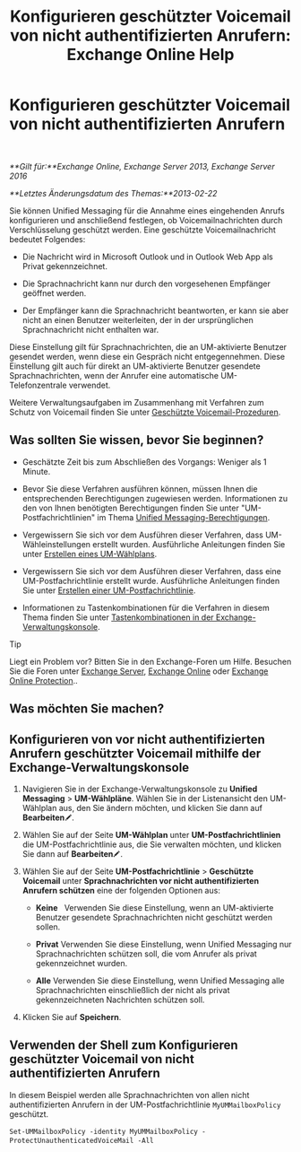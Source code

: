 ﻿---
title: 'Konfigurieren geschützter Voicemail von nicht authentifizierten Anrufern: Exchange Online Help'
TOCTitle: Konfigurieren geschützter Voicemail von nicht authentifizierten Anrufern
ms:assetid: 106bfa0a-a0fa-4a1b-bd59-4b6df1d0d61d
ms:mtpsurl: https://technet.microsoft.com/de-de/library/Dd335098(v=EXCHG.150)
ms:contentKeyID: 52062665
ms.date: 05/23/2018
mtps_version: v=EXCHG.150
ms.translationtype: MT
---

# Konfigurieren geschützter Voicemail von nicht authentifizierten Anrufern

 

_**Gilt für:**Exchange Online, Exchange Server 2013, Exchange Server 2016_

_**Letztes Änderungsdatum des Themas:**2013-02-22_

Sie können Unified Messaging für die Annahme eines eingehenden Anrufs konfigurieren und anschließend festlegen, ob Voicemailnachrichten durch Verschlüsselung geschützt werden. Eine geschützte Voicemailnachricht bedeutet Folgendes:

  - Die Nachricht wird in Microsoft Outlook und in Outlook Web App als Privat gekennzeichnet.

  - Die Sprachnachricht kann nur durch den vorgesehenen Empfänger geöffnet werden.

  - Der Empfänger kann die Sprachnachricht beantworten, er kann sie aber nicht an einen Benutzer weiterleiten, der in der ursprünglichen Sprachnachricht nicht enthalten war.

Diese Einstellung gilt für Sprachnachrichten, die an UM-aktivierte Benutzer gesendet werden, wenn diese ein Gespräch nicht entgegennehmen. Diese Einstellung gilt auch für direkt an UM-aktivierte Benutzer gesendete Sprachnachrichten, wenn der Anrufer eine automatische UM-Telefonzentrale verwendet.

Weitere Verwaltungsaufgaben im Zusammenhang mit Verfahren zum Schutz von Voicemail finden Sie unter [Geschützte Voicemail-Prozeduren](protected-voice-mail-procedures-exchange-2013-help.md).

## Was sollten Sie wissen, bevor Sie beginnen?

  - Geschätzte Zeit bis zum Abschließen des Vorgangs: Weniger als 1 Minute.

  - Bevor Sie diese Verfahren ausführen können, müssen Ihnen die entsprechenden Berechtigungen zugewiesen werden. Informationen zu den von Ihnen benötigten Berechtigungen finden Sie unter "UM-Postfachrichtlinien" im Thema [Unified Messaging-Berechtigungen](unified-messaging-permissions-exchange-2013-help.md).

  - Vergewissern Sie sich vor dem Ausführen dieser Verfahren, dass UM-Wähleinstellungen erstellt wurden. Ausführliche Anleitungen finden Sie unter [Erstellen eines UM-Wählplans](create-a-um-dial-plan-exchange-2013-help.md).

  - Vergewissern Sie sich vor dem Ausführen dieser Verfahren, dass eine UM-Postfachrichtlinie erstellt wurde. Ausführliche Anleitungen finden Sie unter [Erstellen einer UM-Postfachrichtlinie](create-a-um-mailbox-policy-exchange-2013-help.md).

  - Informationen zu Tastenkombinationen für die Verfahren in diesem Thema finden Sie unter [Tastenkombinationen in der Exchange-Verwaltungskonsole](keyboard-shortcuts-in-the-exchange-admin-center-exchange-online-protection-help.md).


> [!TIP]
> Liegt ein Problem vor? Bitten Sie in den Exchange-Foren um Hilfe. Besuchen Sie die Foren unter <A href="https://go.microsoft.com/fwlink/p/?linkid=60612">Exchange Server</A>, <A href="https://go.microsoft.com/fwlink/p/?linkid=267542">Exchange Online</A> oder <A href="https://go.microsoft.com/fwlink/p/?linkid=285351">Exchange Online Protection</A>..



## Was möchten Sie machen?

## Konfigurieren von vor nicht authentifizierten Anrufern geschützter Voicemail mithilfe der Exchange-Verwaltungskonsole

1.  Navigieren Sie in der Exchange-Verwaltungskonsole zu **Unified Messaging** \> **UM-Wählpläne**. Wählen Sie in der Listenansicht den UM-Wählplan aus, den Sie ändern möchten, und klicken Sie dann auf **Bearbeiten**![Bearbeitungssymbol](images/Bb124582.6f53ccb2-1f13-4c02-bea0-30690e6ea71d(EXCHG.150).gif "Bearbeitungssymbol").

2.  Wählen Sie auf der Seite **UM-Wählplan** unter **UM-Postfachrichtlinien** die UM-Postfachrichtlinie aus, die Sie verwalten möchten, und klicken Sie dann auf **Bearbeiten**![Bearbeitungssymbol](images/Bb124582.6f53ccb2-1f13-4c02-bea0-30690e6ea71d(EXCHG.150).gif "Bearbeitungssymbol").

3.  Wählen Sie auf der Seite **UM-Postfachrichtlinie** \> **Geschützte Voicemail** unter **Sprachnachrichten vor nicht authentifizierten Anrufern schützen** eine der folgenden Optionen aus:
    
      - **Keine**   Verwenden Sie diese Einstellung, wenn an UM-aktivierte Benutzer gesendete Sprachnachrichten nicht geschützt werden sollen.
    
      - **Privat** Verwenden Sie diese Einstellung, wenn Unified Messaging nur Sprachnachrichten schützen soll, die vom Anrufer als privat gekennzeichnet wurden.
    
      - **Alle** Verwenden Sie diese Einstellung, wenn Unified Messaging alle Sprachnachrichten einschließlich der nicht als privat gekennzeichneten Nachrichten schützen soll.

4.  Klicken Sie auf **Speichern**.

## Verwenden der Shell zum Konfigurieren geschützter Voicemail von nicht authentifizierten Anrufern

In diesem Beispiel werden alle Sprachnachrichten von allen nicht authentifizierten Anrufern in der UM-Postfachrichtlinie `MyUMMailboxPolicy` geschützt.

    Set-UMMailboxPolicy -identity MyUMMailboxPolicy -ProtectUnauthenticatedVoiceMail -All

